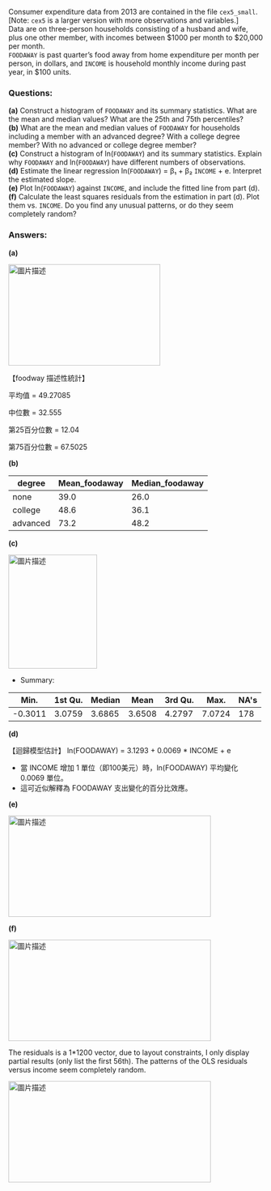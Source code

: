 Consumer expenditure data from 2013 are contained in the file `cex5_small`. [Note: `cex5` is a larger version with more observations and variables.]  
Data are on three-person households consisting of a husband and wife, plus one other member, with incomes between \$1000 per month to \$20,000 per month.  
`FOODAWAY` is past quarter’s food away from home expenditure per month per person, in dollars, and `INCOME` is household monthly income during past year, in \$100 units.

### Questions:

**(a)** Construct a histogram of `FOODAWAY` and its summary statistics. What are the mean and median values? What are the 25th and 75th percentiles?  
**(b)** What are the mean and median values of `FOODAWAY` for households including a member with an advanced degree? With a college degree member? With no advanced or college degree member?  
**(c)** Construct a histogram of ln(`FOODAWAY`) and its summary statistics. Explain why `FOODAWAY` and ln(`FOODAWAY`) have different numbers of observations.  
**(d)** Estimate the linear regression ln(`FOODAWAY`) = β₁ + β₂ `INCOME` + e. Interpret the estimated slope.  
**(e)** Plot ln(`FOODAWAY`) against `INCOME`, and include the fitted line from part (d).  
**(f)** Calculate the least squares residuals from the estimation in part (d). Plot them vs. `INCOME`. Do you find any unusual patterns, or do they seem completely random?

### Answers:

**(a)** 

<img src="https://github.com/user-attachments/assets/ec8c95ad-7a7c-4813-a2eb-ac838a88ec78" alt="圖片描述" width="300" height="200" />

【foodway 描述性統計】

平均值 = 49.27085 

中位數 = 32.555 

第25百分位數 = 12.04 

第75百分位數 = 67.5025 

**(b)**

| degree   | Mean_foodaway | Median_foodaway |
|----------|---------------|-----------------|
| none     | 39.0          | 26.0            |
| college  | 48.6          | 36.1            |
| advanced | 73.2          | 48.2            |

**(c)** 

<img src="https://github.com/user-attachments/assets/a1a58c7c-f5e1-4656-a30c-1644e37c3607" alt="圖片描述" width="175" height="225" />

* Summary:
  
| Min.    | 1st Qu. | Median | Mean   | 3rd Qu. | Max.   | NA's |
|---------|---------|--------|--------|---------|--------|------|
| -0.3011 | 3.0759  | 3.6865 | 3.6508 | 4.2797  | 7.0724 | 178  |


**(d)**

【迴歸模型估計】
ln(FOODAWAY) =  3.1293  +  0.0069  * INCOME + e

* 當 INCOME 增加 1 單位（即100美元）時，ln(FOODAWAY) 平均變化 0.0069 單位。
* 這可近似解釋為 FOODAWAY 支出變化的百分比效應。

**(e)** 

<img src="https://github.com/user-attachments/assets/a4fca684-2941-4b17-aa21-6086314029dd" alt="圖片描述" width="400" height="200" />

**(f)** 

<img src="https://github.com/user-attachments/assets/4f3c2741-7d38-4562-9bd6-c17b85a9e8c0" alt="圖片描述" width="400" height="200" />

The residuals is a 1*1200 vector, due to layout constraints, I only display partial results (only list the first 56th). The patterns of the OLS residuals versus income seem completely random.

<img src="https://github.com/user-attachments/assets/c6a8e8fe-565d-43bc-b8ce-d22db94a553c" alt="圖片描述" width="400" height="200" />

